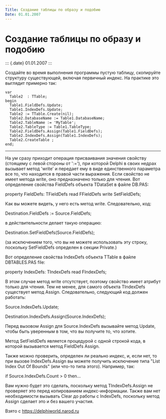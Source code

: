 ```yaml
---
Title: Создание таблицы по образу и подобию
Date: 01.01.2007
---
```



Создание таблицы по образу и подобию
====================================

::: {.date}
01.01.2007
:::

Создайте во время выполнения программы пустую таблицу, скопируйте
структуру существующей, включая первичный индекс. На практике это
выглядит примерно так:

    var
      Table2  : TTable;
    begin
      Table1.FieldDefs.Update;
      Table1.IndexDefs.Update;
      Table2 := TTable.Create(nil);
      Table2.DatabaseName := Table1.DatabaseName;
      Table2.TableName := 'MyTable';
      Table2.TableType := Table1.TableType;
      Table2.FieldDefs.Assign(Table1.FieldDefs);
      Table2.IndexDefs.Assign(Table1.IndexDefs);
      Table2.CreateTable ;
    end;

------------------------------------------------------------------------

На ум сразу приходит операция присваивания значения свойству (стоящему с
левой стороны от \':=\'), при которой Delphi в своих недрах вызывает
метод \'write\' и передает ему в виде единственного параметра все то,
что находится в правой части выражения. Если свойство не имеет метода
write, оно предназначено только для чтения. Вот определение свойства
FieldDefs объекта TDataSet в файле DB.PAS:

property FieldDefs: TFieldDefs read FFieldDefs write SetFieldDefs;

Как вы можете видеть, у него есть метод write. Следовательно, код:

Destination.FieldDefs := Source.FieldDefs;

в действительности делает такую операцию:

Destination.SetFieldDefs(Source.FieldDefs);

(за исключением того, что вы не можете использовать эту строку,
поскольку SetFieldDefs определен в секции Private.)

Вот определение свойства IndexDefs объекта TTable в файле DBTABLES.PAS
file:

property IndexDefs: TIndexDefs read FIndexDefs;

В этом случае метод write отсутствует, поэтому свойство имеет атрибут
только для чтения. Тем не менее, для самого объекта TIndexDefs
существует метод Assign. Следовательно, следующий код должен работать:

Source.IndexDefs.Update;

Destination.IndexDefs.Assign(Source.IndexDefs);

Перед вызовом Assign для Source.IndexDefs вызывайте метод Update, чтобы
быть уверенным в том, что вы получите то, что хотите.

Метод SetFieldDefs является процедурой с одной строкой кода, в которой
вызывается метод FieldDefs Assign.

Также можно проверить, определен ли реально индекс, и, если нет, то при
вызове IndexDefs.Assign вы можете получить исключение типа \"List Index
Out Of Bounds\" (или что-то типа этого). Например, так:

if Source.IndexDefs.Count \> 0 then...

Вам нужно будет это сделать, поскольку метод TIndexDefs.Assign не
проверяет это перед копированием индекс-информации. Также вам нет
необходимости вызывать Clear до работы с IndexDefs, поскольку метод
Assign сделает это и без вашего участия.

Взято с <https://delphiworld.narod.ru>
